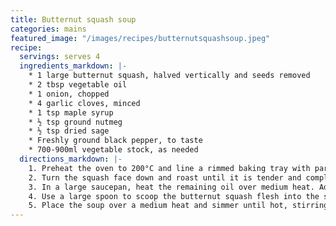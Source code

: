 ```yaml
---
title: Butternut squash soup
categories: mains
featured_image: "/images/recipes/butternutsquashsoup.jpeg"
recipe:
  servings: serves 4
  ingredients_markdown: |-
    * 1 large butternut squash, halved vertically and seeds removed
    * 2 tbsp vegetable oil
    * 1 onion, chopped
    * 4 garlic cloves, minced
    * 1 tsp maple syrup
    * ½ tsp ground nutmeg
    * ½ tsp dried sage
    * Freshly ground black pepper, to taste
    * 700-900ml vegetable stock, as needed
  directions_markdown: |-
    1. Preheat the oven to 200°C and line a rimmed baking tray with parchment paper. Place the butternut squash on the tray and brush with 1 tbsp oil.
    2. Turn the squash face down and roast until it is tender and completely cooked through, about 40 to 50 minutes (the skin may brown at this point). Set aside until it’s cool enough to handle, about 10 minutes.
    3. In a large saucepan, heat the remaining oil over medium heat. Add the onion and cook for 3 to 4 minutes until softened, stirring frequently. Add the garlic and cook for another minute. Remove from the heat.
    4. Use a large spoon to scoop the butternut squash flesh into the saucepan. Add the maple syrup, nutmeg, sage and some black pepper.  Pour in half the vegetable stock. Blend with a hand blender until creamy. Add the remaining stock if needed. Season to taste.
    5. Place the soup over a medium heat and simmer until hot, stirring frequently. Serve topped with black pepper.
---
```

